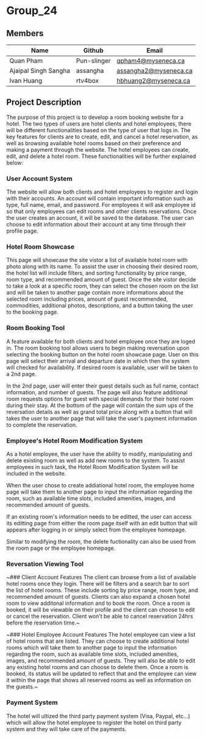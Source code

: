 # Group_24

## Members
| Name                 | Github      | Email                       |
| -------------------- | ----------- | --------------------------- |
| Quan Pham            | Pun-slinger | qpham4@myseneca.ca          |
| Ajaipal Singh Sangha | assangha    | assangha2@myseneca.ca       |
| Ivan Huang           | rtv4box     | hbhuang2@myseneca.ca        |

## Project Description
The purpose of this project is to develop a room booking website for a hotel. The two types of users are hotel clients and hotel employees, there will be different functionalities based on the type of user that logs in. The key features for clients are to create, edit, and cancel a hotel reservation, as well as browsing available hotel rooms based on their preference and making a payment through the website. The hotel employees can create, edit, and delete a hotel room. These functionalities will be further explained below:

### User Account System
The website will allow both clients and hotel employees to register and login with their accounts. An account will contain important information such as type, full name, email, and password. 
For employees it will ask employee id so that only employees can edit rooms and other clients reservations. Once the user creates an account, it will be saved to the database. The user can choose to edit information about their account at any time through their profile page.

### Hotel Room Showcase
This page will showcase the site vistor a list of available hotel room with photo along with its name. To assist the user in choosing their desired room, the hotel list will include filters, and sorting functionality by price range, room type, and recommended amount of guest. Once the site vistor decide to take a look at a specific room, they can select the chosen room on the list and will be taken to another page contain more informations about the selected room including prices, amount of guest recommended, commodities, additional photos, descriptions, and a button taking the user to the booking page. 

### Room Booking Tool
A feature available for both clients and hotel employee once they are loged in. The room booking tool allows users to begin making reversation upon selecting the booking button on the hotel room showcase page. User on this page will select their arrival and departure date in which then the system will checked for availability. If desired room is available, user will be taken to a 2nd page.

In the 2nd page, user will enter their guest details such as full name, contact information, and number of guests. The page will also feature additional room requests options for guest with special demands for their hotel room during their stay. At the bottom of the page will contain the sum ups of the reversation details as well as grand total price along with a button that will takes the user to another page that will take the user's payment information to complete the reservation.

### Employee's Hotel Room Modification System
As a hotel employee, the user have the ability to modify, manipulating and delete existing room as well as add new rooms to the system. To assist employees in such task, the Hotel Room Modification System will be included in the website. 

When the user chose to create addiational hotel room, the employee home page will take them to another page to input the information regarding the room, such as available time slots, included amenities, images, and recommended amount of guests. 

If an existing room's information needs to be editted, the user can access its editting page from either the room page itself with an edit button that will appears after logging in or simply select from the employee homepage.

Similar to modifying the room, the delete fuctionality can also be used from the room page or the employee homepage.

### Reversation Viewing Tool

~### Client Account Features
The client can browse from a list of available hotel rooms once they login. There will be filters and a search bar to sort the list of hotel rooms. These include sorting by price range, room type, and recommended amount of guests. Clients can also expand a chosen hotel room to view additonal information and to book the room. Once a room is booked, it will be viewable on their profile and the client can choose to edit or cancel the reservation. Client won't be able to cancel reservation 24hrs before the reservation time.~

~### Hotel Employee Account Features
The hotel employee can view a list of hotel rooms that are listed. They can choose to create additional hotel rooms which will take them to another page to input the information regarding the room, such as available time slots, included amenities, images, and recommended amount of guests. They will also be able to edit any existing hotel rooms and can choose to delete them. Once a room is booked, its status will be updated to reflect that and the employee can view it within the page that shows all reserved rooms as well as information on the guests.~

### Payment System
The hotel will ultized the third party payment system (Visa, Paypal, etc...) which will allow the hotel employee to register the hotel on third party system and they will take care of the payments.
